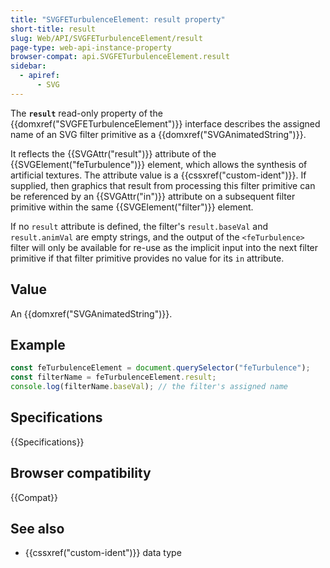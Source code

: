 ```yaml
---
title: "SVGFETurbulenceElement: result property"
short-title: result
slug: Web/API/SVGFETurbulenceElement/result
page-type: web-api-instance-property
browser-compat: api.SVGFETurbulenceElement.result
sidebar:
  - apiref:
      - SVG
---
```


The **`result`** read-only property of the {{domxref("SVGFETurbulenceElement")}} interface describes the assigned name of an SVG filter primitive as a {{domxref("SVGAnimatedString")}}.

It reflects the {{SVGAttr("result")}} attribute of the {{SVGElement("feTurbulence")}} element, which allows the synthesis of artificial textures. The attribute value is a {{cssxref("custom-ident")}}. If supplied, then graphics that result from processing this filter primitive can be referenced by an {{SVGAttr("in")}} attribute on a subsequent filter primitive within the same {{SVGElement("filter")}} element.

If no `result` attribute is defined, the filter's `result.baseVal` and `result.animVal` are empty strings, and the output of the `<feTurbulence>` filter will only be available for re-use as the implicit input into the next filter primitive if that filter primitive provides no value for its `in` attribute.

## Value

An {{domxref("SVGAnimatedString")}}.

## Example

```js
const feTurbulenceElement = document.querySelector("feTurbulence");
const filterName = feTurbulenceElement.result;
console.log(filterName.baseVal); // the filter's assigned name
```

## Specifications

{{Specifications}}

## Browser compatibility

{{Compat}}

## See also

- {{cssxref("custom-ident")}} data type
